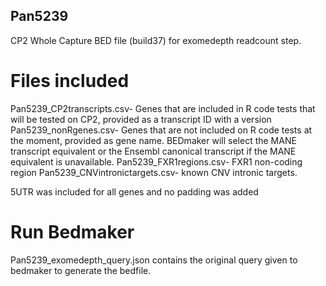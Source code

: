 ## Pan5239

CP2 Whole Capture BED file (build37) for exomedepth readcount step.

# Files included
Pan5239_CP2transcripts.csv- Genes that are included in R code tests that will be tested on CP2, provided as a transcript ID with a version
Pan5239_nonRgenes.csv- Genes that are not included on R code tests at the moment, provided as gene name. BEDmaker will select the MANE transcript equivalent or the Ensembl canonical transcript if the MANE equivalent is unavailable.
Pan5239_FXR1regions.csv- FXR1 non-coding region
Pan5239_CNVintronictargets.csv- known CNV intronic targets.

5UTR was included for all genes and no padding was added

# Run Bedmaker
Pan5239_exomedepth_query.json contains the original query given to bedmaker to generate the bedfile.
